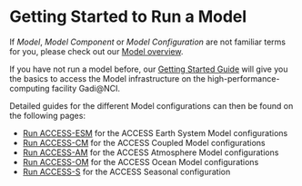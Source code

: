 # <div class="highlight-bg"> Getting Started to Run a Model </div>

If *Model*, *Model Component* or *Model Configuration* are not familiar terms for you, please check out our [Model overview](../index.md).

If you have not run a model before, our [Getting Started Guide](./access_to_gadi_at_nci.md) will give you the basics to access the Model infrastructure on the high-performance-computing facility Gadi@NCI.

Detailed guides for the different Model configurations can then be found on the following pages:  
-  [Run ACCESS-ESM](../running-access-esm.md) for the ACCESS Earth System Model configurations  
-  [Run ACCESS-CM](../running-access-cm.md) for the ACCESS Coupled Model configurations  
-  [Run ACCESS-AM](../running-access-am.md) for the ACCESS Atmosphere Model configurations  
-  [Run ACCESS-OM](../running-access-om.md) for the ACCESS Ocean Model configurations  
-  [Run ACCESS-S](../running-access-s.md) for the ACCESS Seasonal configuration  